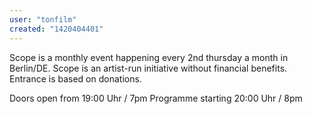 ```yaml
---
user: "tonfilm"
created: "1420404401"
---
```


Scope is a monthly event happening every 2nd thursday a month in Berlin/DE.
Scope is an artist-run initiative without financial benefits.
Entrance is based on donations.

Doors open from 19:00 Uhr / 7pm
Programme starting 20:00 Uhr / 8pm
